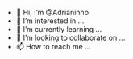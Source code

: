 - 👋 Hi, I’m @Adrianinho
- 👀 I’m interested in ...
- 🌱 I’m currently learning ...
- 💞️ I’m looking to collaborate on ...
- 📫 How to reach me ...

<!---
Kolitski/Kolitski is a ✨ special ✨ repository because its `README.md` (this file) appears on your GitHub profile.
You can click the Preview link to take a look at your changes.
--->
